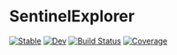 # SentinelExplorer

[![Stable](https://img.shields.io/badge/docs-stable-blue.svg)](https://JoshuaBillson.github.io/SentinelExplorer.jl/stable/)
[![Dev](https://img.shields.io/badge/docs-dev-blue.svg)](https://JoshuaBillson.github.io/SentinelExplorer.jl/dev/)
[![Build Status](https://github.com/JoshuaBillson/SentinelExplorer.jl/actions/workflows/CI.yml/badge.svg?branch=main)](https://github.com/JoshuaBillson/SentinelExplorer.jl/actions/workflows/CI.yml?query=branch%3Amain)
[![Coverage](https://codecov.io/gh/JoshuaBillson/SentinelExplorer.jl/branch/main/graph/badge.svg)](https://codecov.io/gh/JoshuaBillson/SentinelExplorer.jl)

